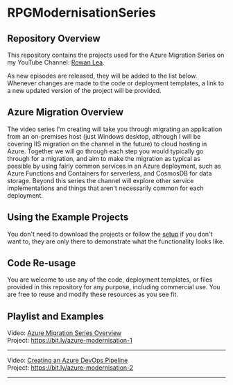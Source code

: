 # RPGModernisationSeries

## Repository Overview
This repository contains the projects used for the Azure Migration Series on my YouTube Channel: [Rowan Lea](https://www.youtube.com/@rowan-lea).

As new episodes are released, they will be added to the list below. Whenever changes are made to the code or deployment templates, a link to a new updated version of the project will be provided.

## Azure Migration Overview
The video series I'm creating will take you through migrating an application from an on-premises host (just Windows desktop, although I will be covering IIS migration on the channel in the future) to cloud hosting in Azure. Together we will go through each step you would typically go through for a migration, and aim to make the migration as typical as possible by using fairly common services in an Azure deployment, such as Azure Functions and Containers for serverless, and CosmosDB for data storage. Beyond this series the channel will explore other service implementations and things that aren't necessarily common for each deployment.

## Using the Example Projects
You don't need to download the projects or follow the [setup](https://github.com/rowanlea/RPGModernisationSeries/tree/main/RPG%20Shop%20Example%20Projects#project-setup) if you don't want to, they are only there to demonstrate what the functionality looks like.

## Code Re-usage
You are welcome to use any of the code, deployment templates, or files provided in this repository for any purpose, including commercial use. You are free to reuse and modify these resources as you see fit.

## Playlist and Examples
Video: [Azure Migration Series Overview](https://www.youtube.com/watch?v=8CEtX_638o0)\
Project: https://bit.ly/azure-modernisation-1
___
Video: [Creating an Azure DevOps Pipeline](https://www.youtube.com/watch?v=VXa3QVtSBTU)\
Project: https://bit.ly/azure-modernisation-2
___
